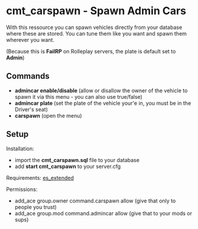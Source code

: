 # cmt_carspawn - Spawn Admin Cars
With this ressource you can spawn vehicles directly from your database where these are stored. You can tune them like you want and spawn them wherever you want.

(Because this is **FailRP** on Rolleplay servers, the plate is default set to **Admin**)



## Commands

  - **admincar enable/disable <plate>** (allow or disallow the owner of the vehicle to spawn it via this menu - you can also use true/false)
  - **admincar plate <plate>** (set the plate of the vehicle your'e in, you must be in the Driver's seat)
  - **carspawn** (open the menu)

  
  
## Setup

Installation:
  - import the **cmt_carspawn.sql** file to your database
  - add **start cmt_carspawn** to your server.cfg
  
Requirements: [es_extended](https://github.com/esx-framework/es_extended)

Permissions:
  - add_ace group.owner command.carspawn allow  (give that only to people you trust)
  - add_ace group.mod command.admincar allow  (give that to your mods or sups)


